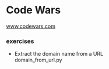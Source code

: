 # Code Wars
www.codewars.com

### exercises
- Extract the domain name from a URL\
domain_from_url.py
